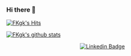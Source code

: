 ### Hi there 👋

[![FKgk's Hits](https://hits.seeyoufarm.com/api/count/incr/badge.svg?url=https%3A%2F%2Fgithub.com%2FFKgk&count_bg=%2379C83D&title_bg=%23555555&icon=&icon_color=%23E7E7E7&title=hits&edge_flat=false)](https://hits.seeyoufarm.com)

[![FKgk's github stats](https://github-readme-stats.vercel.app/api?username=FKgk&count_private=true)](https://github.com/anuraghazra/github-readme-stats)


<div align=center>

  [![Linkedin Badge](https://img.shields.io/badge/-LinkedIn-blue?style=flat&logo=Linkedin&logoColor=white&link=https://www.linkedin.com/in/fkgk/)](https://www.linkedin.com/in/fkgk/) 

</div>
